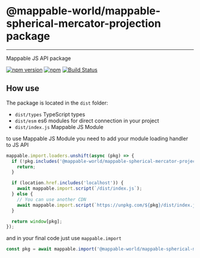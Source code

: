 # @mappable-world/mappable-spherical-mercator-projection package

---

Mappable JS API package

[![npm version](https://badge.fury.io/js/@mappable-world%2Fmappable-spherical-mercator-projection.svg)](https://badge.fury.io/js/@mappable-world%2Fmappable-spherical-mercator-projection)
[![npm](https://img.shields.io/npm/dm/@mappable-world/mappable-spherical-mercator-projection.svg)](https://www.npmjs.com/package/@mappable-world/mappable-spherical-mercator-projection)
[![Build Status](https://github.com/mappable-world/mappable-cartesian-projection/workflows/Run%20tests/badge.svg)](https://github.com/mappable-world/mappable-cartesian-projection/actions/workflows/tests.yml)

## How use

The package is located in the `dist` folder:

- `dist/types` TypeScript types
- `dist/esm` es6 modules for direct connection in your project
- `dist/index.js` Mappable JS Module

to use Mappable JS Module you need to add your module loading handler to JS API

```js
mappable.import.loaders.unshift(async (pkg) => {
  if (!pkg.includes('@mappable-world/mappable-spherical-mercator-projection')) {
    return;
  }

  if (location.href.includes('localhost')) {
    await mappable.import.script(`/dist/index.js`);
  } else {
    // You can use another CDN
    await mappable.import.script(`https://unpkg.com/${pkg}/dist/index.js`);
  }

  return window[pkg];
});
```

and in your final code just use `mappable.import`

```js
const pkg = await mappable.import('@mappable-world/mappable-spherical-mercator-projection')
```
